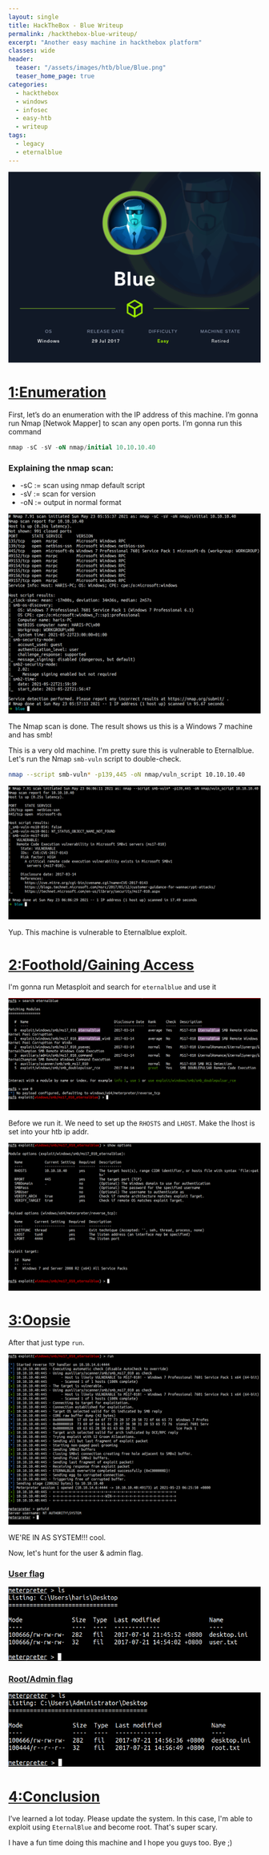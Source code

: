 ```yaml
---
layout: single
title: HackTheBox - Blue Writeup
permalink: /hackthebox-blue-writeup/
excerpt: "Another easy machine in hackthebox platform"
classes: wide
header:
  teaser: "/assets/images/htb/blue/Blue.png"
  teaser_home_page: true
categories:
  - hackthebox
  - windows
  - infosec
  - easy-htb
  - writeup
tags:
  - legacy 
  - eternalblue
---
```



![hackthebox blue title card](/assets/images/htb/blue/Blue.png)

# <u>1:Enumeration</u>

First, let’s do an enumeration with the IP address of this machine. I’m gonna run Nmap [Netwok Mapper] to scan any open ports. I’m gonna run this command

```sql
nmap -sC -sV -oN nmap/initial 10.10.10.40
```
### Explaining the nmap scan:
* -sC	:= scan using nmap default script
* -sV	:= scan for version
* -oN := output in normal format

![2](/assets/images/htb/blue/2.png)

The Nmap scan is done. The result shows us this is a Windows 7 machine and has smb!

This is a very old machine. I'm pretty sure this is vulnerable to Eternalblue. Let's run the Nmap `smb-vuln` script to double-check.

```bash
nmap --script smb-vuln* -p139,445 -oN nmap/vuln_script 10.10.10.40
```

![3](/assets/images/htb/blue/3.png)

Yup. This machine is vulnerable to Eternalblue exploit.

# <u>2:Foothold/Gaining Access</u>

I'm gonna run Metasploit and search for `eternalblue` and use it

![4](/assets/images/htb/blue/4.png)

Before we run it. We need to set up the `RHOSTS` and `LHOST`. Make the lhost is set into your htb ip addr.

![5](/assets/images/htb/blue/5.png)

# <u>3:Oopsie</u>

After that just type `run`.

![6](/assets/images/htb/blue/6.png)

WE'RE IN AS SYSTEM!!! cool.

Now, let's hunt for the user & admin flag.

### <u>User flag</u>

![7](/assets/images/htb/blue/7.png)

### <u>Root/Admin flag</u>

![8](/assets/images/htb/blue/8.png)

# <u>4:Conclusion</u>

I’ve learned a lot today. Please update the system. In this case, I'm able to exploit using `EternalBlue` and become root. That's super scary.

I have a fun time doing this machine and I hope you guys too. Bye ;)